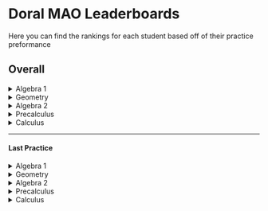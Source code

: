 
# Doral MAO Leaderboards
Here you can find the rankings for each student based off of their practice preformance

## Overall
<details>
<summary> Algebra 1 </summary></br>

None
</br>
</details><details>
<summary> Geometry </summary></br>

None
</br>
</details><details>
<summary> Algebra 2 </summary></br>

None
</br>
</details><details>
<summary> Precalculus </summary></br>

None
</br>
</details> <details>
<summary> Calculus </summary></br>

None
</br>
</details>

____________________________________________________________________

#### Last Practice
<details>
<summary> Algebra 1 </summary></br>

None
</br>
</details><details>
<summary> Geometry </summary></br>

None
</br>
</details><details>
<summary> Algebra 2 </summary></br>

None
</br>
</details><details>
<summary> Precalculus </summary></br>

None
</br>
</details> <details>
<summary> Calculus </summary></br>

None
</br>
</details>

